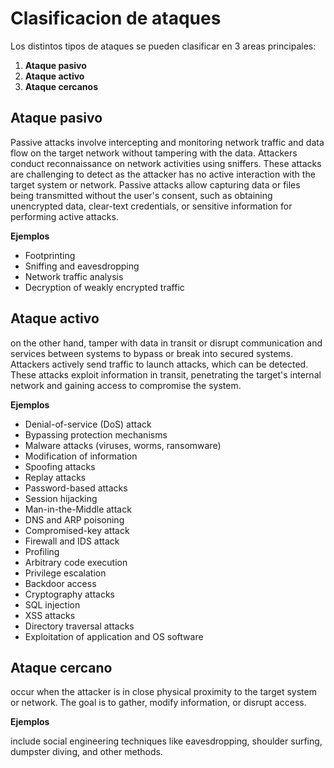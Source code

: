 # Clasificacion de ataques

Los distintos tipos de ataques se pueden clasificar en 3 areas principales:

1. **Ataque pasivo**
2. **Ataque activo**
3. **Ataque cercanos**

## **Ataque pasivo**

Passive attacks involve intercepting and monitoring network traffic and data flow on the target network without tampering with the data. Attackers conduct reconnaissance on network activities using sniffers. These attacks are challenging to detect as the attacker has no active interaction with the target system or network. Passive attacks allow capturing data or files being transmitted without the user's consent, such as obtaining unencrypted data, clear-text credentials, or sensitive information for performing active attacks.

**Ejemplos**

* Footprinting
* Sniffing and eavesdropping
* Network traffic analysis
* Decryption of weakly encrypted traffic

## Ataque activo

on the other hand, tamper with data in transit or disrupt communication and services between systems to bypass or break into secured systems. Attackers actively send traffic to launch attacks, which can be detected. These attacks exploit information in transit, penetrating the target's internal network and gaining access to compromise the system.

**Ejemplos**

* Denial-of-service (DoS) attack
* Bypassing protection mechanisms
* Malware attacks (viruses, worms, ransomware)
* Modification of information
* Spoofing attacks
* Replay attacks
* Password-based attacks
* Session hijacking
* Man-in-the-Middle attack
* DNS and ARP poisoning
* Compromised-key attack
* Firewall and IDS attack
* Profiling
* Arbitrary code execution
* Privilege escalation
* Backdoor access
* Cryptography attacks
* SQL injection
* XSS attacks
* Directory traversal attacks
* Exploitation of application and OS software

## Ataque cercano

occur when the attacker is in close physical proximity to the target system or network. The goal is to gather, modify information, or disrupt access.&#x20;

**Ejemplos**

include social engineering techniques like eavesdropping, shoulder surfing, dumpster diving, and other methods.
